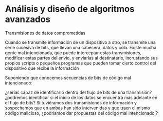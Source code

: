 # Análisis y diseño de algoritmos avanzados

Transmisiones de datos comprometidas

Cuando se transmite información de un dispositivo a otro, se transmite una serie sucesiva de bits, que llevan una cabecera, datos y cola. Existe mucha gente mal intencionada, que puede interceptar estas transmisiones, modificar estas partes del envío, y enviarlas al destinatario, incrustando sus propios scripts o pequeños programas que pueden tomar cierto control del dispositivo que recibe la información

Suponiendo que conocemos secuencias de bits de código mal intencionado:

¿serías capaz de identificarlo dentro del flujo de bits de una transmisión?
¿podremos identificar si el inicio de los datos se encuentra más adelante en el flujo de bits?
Si tuviéramos dos transmisiones de información y sospechamos que en ambas han sido intervenidas y que traen el mismo código malicioso, ¿podríamos dar propuestas del código mal intencionado ?